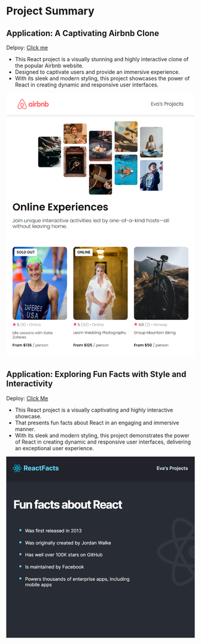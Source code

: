 # Project Summary

## Application: A Captivating Airbnb Clone ##

Delpoy: [Click me](https://my-air-clone.vercel.app/)

* This React project is a visually stunning and highly interactive clone of the popular Airbnb website.
* Designed to captivate users and provide an immersive experience. 
* With its sleek and modern styling, this project showcases the power of React in creating dynamic and responsive user interfaces.

<img src="screenshots/airbnb-clone.png" alt="react-info-page" style="width: 700px;">

## Application: Exploring Fun Facts with Style and Interactivity ##

Deploy: [Click Me](https://react-info-page-evas-projects.netlify.app/)

* This React project is a visually captivating and highly interactive showcase.
* That presents fun facts about React in an engaging and immersive manner. 
* With its sleek and modern styling, this project demonstrates the power of React in creating dynamic and responsive user interfaces, delivering an exceptional user experience.

<img src="screenshots/react-info-page.jpg" alt="react-info-page" style="width: 700px;">
